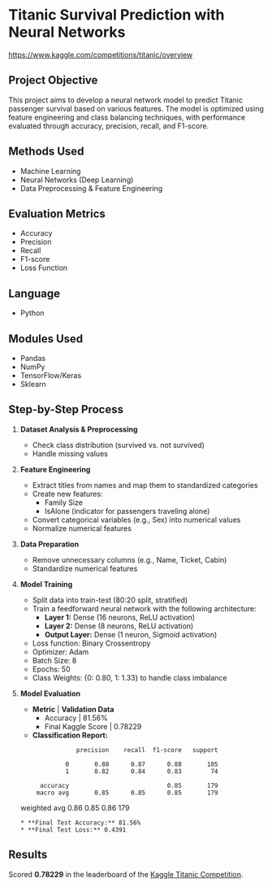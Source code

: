 # Titanic Survival Prediction with Neural Networks
https://www.kaggle.com/competitions/titanic/overview
## Project Objective
This project aims to develop a neural network model to predict Titanic passenger survival based on various features. The model is optimized using feature engineering and class balancing techniques, with performance evaluated through accuracy, precision, recall, and F1-score.

## Methods Used
* Machine Learning
* Neural Networks (Deep Learning)
* Data Preprocessing & Feature Engineering

## Evaluation Metrics
* Accuracy
* Precision
* Recall
* F1-score
* Loss Function

## Language
* Python

## Modules Used
* Pandas
* NumPy
* TensorFlow/Keras
* Sklearn

## Step-by-Step Process

1. **Dataset Analysis & Preprocessing**
    * Check class distribution (survived vs. not survived)
    * Handle missing values

2. **Feature Engineering**
    * Extract titles from names and map them to standardized categories
    * Create new features:
        * Family Size
        * IsAlone (indicator for passengers traveling alone)
    * Convert categorical variables (e.g., Sex) into numerical values
    * Normalize numerical features

3. **Data Preparation**
    * Remove unnecessary columns (e.g., Name, Ticket, Cabin)
    * Standardize numerical features

4. **Model Training**
    * Split data into train-test (80:20 split, stratified)
    * Train a feedforward neural network with the following architecture:
        * **Layer 1:** Dense (16 neurons, ReLU activation)
        * **Layer 2:** Dense (8 neurons, ReLU activation)
        * **Output Layer:** Dense (1 neuron, Sigmoid activation)
    * Loss function: Binary Crossentropy
    * Optimizer: Adam
    * Batch Size: 8
    * Epochs: 50
    * Class Weights: {0: 0.80, 1: 1.33} to handle class imbalance

5. **Model Evaluation**
    * **Metric** | **Validation Data**
        * Accuracy | 81.56%
        * Final Kaggle Score | 0.78229
    * **Classification Report:**
      ```
                  precision    recall  f1-score   support

               0       0.88      0.87      0.88       105
               1       0.82      0.84      0.83        74

        accuracy                           0.85       179
       macro avg       0.85      0.85      0.85       179
    weighted avg       0.86      0.85      0.86       179
      ```
    * **Final Test Accuracy:** 81.56%
    * **Final Test Loss:** 0.4391

## Results
Scored **0.78229** in the leaderboard of the [Kaggle Titanic Competition](https://www.kaggle.com/competitions/titanic/overview).
